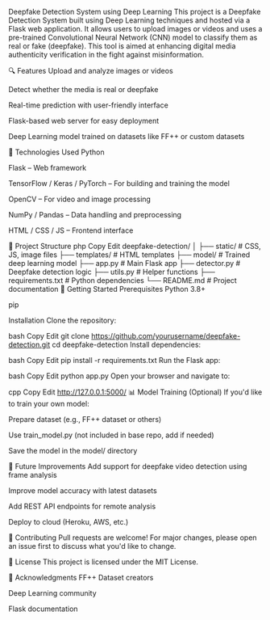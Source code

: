 Deepfake Detection System using Deep Learning
This project is a Deepfake Detection System built using Deep Learning techniques and hosted via a Flask web application. It allows users to upload images or videos and uses a pre-trained Convolutional Neural Network (CNN) model to classify them as real or fake (deepfake). This tool is aimed at enhancing digital media authenticity verification in the fight against misinformation.

🔍 Features
Upload and analyze images or videos

Detect whether the media is real or deepfake

Real-time prediction with user-friendly interface

Flask-based web server for easy deployment

Deep Learning model trained on datasets like FF++ or custom datasets

🧠 Technologies Used
Python

Flask – Web framework

TensorFlow / Keras / PyTorch – For building and training the model

OpenCV – For video and image processing

NumPy / Pandas – Data handling and preprocessing

HTML / CSS / JS – Frontend interface

📁 Project Structure
php
Copy
Edit
deepfake-detection/
│
├── static/                # CSS, JS, image files
├── templates/             # HTML templates
├── model/                 # Trained deep learning model
├── app.py                 # Main Flask app
├── detector.py            # Deepfake detection logic
├── utils.py               # Helper functions
├── requirements.txt       # Python dependencies
└── README.md              # Project documentation
🚀 Getting Started
Prerequisites
Python 3.8+

pip

Installation
Clone the repository:

bash
Copy
Edit
git clone https://github.com/yourusername/deepfake-detection.git
cd deepfake-detection
Install dependencies:

bash
Copy
Edit
pip install -r requirements.txt
Run the Flask app:

bash
Copy
Edit
python app.py
Open your browser and navigate to:

cpp
Copy
Edit
http://127.0.0.1:5000/
📊 Model Training (Optional)
If you'd like to train your own model:

Prepare dataset (e.g., FF++ dataset or others)

Use train_model.py (not included in base repo, add if needed)

Save the model in the model/ directory

📌 Future Improvements
Add support for deepfake video detection using frame analysis

Improve model accuracy with latest datasets

Add REST API endpoints for remote analysis

Deploy to cloud (Heroku, AWS, etc.)

🤝 Contributing
Pull requests are welcome! For major changes, please open an issue first to discuss what you'd like to change.

📜 License
This project is licensed under the MIT License.

🙌 Acknowledgments
FF++ Dataset creators

Deep Learning community

Flask documentation
